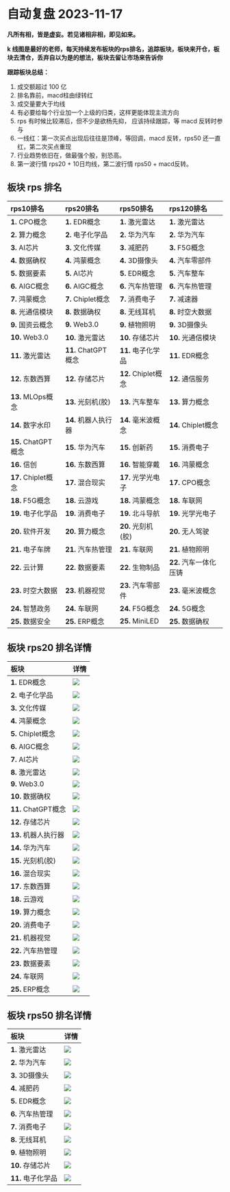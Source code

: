 # 自动复盘 2023-11-17

**凡所有相，皆是虚妄。若见诸相非相，即见如来。**

**k 线图是最好的老师，每天持续发布板块的rps排名，追踪板块，板块来开仓，板块去清仓，丢弃自以为是的想法，板块去留让市场来告诉你**
        
**跟踪板块总结：**
1. 成交额超过 100 亿
2. 排名靠前，macd柱由绿转红
3. 成交量要大于均线
4. 有必要给每个行业加一个上级的归类，这样更能体现主流方向
5. rps 有时候比较滞后，但不少是欲杨先抑， 应该持续跟踪，等 macd 反转时参与
6. 一线红：第一次买点出现后往往是顶峰，等回调，macd 反转，rps50 还一直红，第二次买点重现
7. 行业趋势依旧在，做最强个股，别恐高。
8. 第一波行情 rps20 + 10日均线，第二波行情 rps50 + macd反转。
        
## 板块 rps 排名
| rps10排名           | rps20排名            | rps50排名           | rps120排名             |
|:--------------------|:---------------------|:--------------------|:-----------------------|
| **1.** CPO概念      | **1.** EDR概念       | **1.** 激光雷达     | **1.** 激光雷达        |
| **2.** 算力概念     | **2.** 电子化学品    | **2.** 华为汽车     | **2.** 华为汽车        |
| **3.** AI芯片       | **3.** 文化传媒      | **3.** 减肥药       | **3.** F5G概念         |
| **4.** 数据确权     | **4.** 鸿蒙概念      | **4.** 3D摄像头     | **4.** 汽车零部件      |
| **5.** 数据要素     | **5.** AI芯片        | **5.** EDR概念      | **5.** 汽车整车        |
| **6.** AIGC概念     | **6.** AIGC概念      | **6.** 汽车热管理   | **6.** 汽车热管理      |
| **7.** 鸿蒙概念     | **7.** Chiplet概念   | **7.** 消费电子     | **7.** 减速器          |
| **8.** 光通信模块   | **8.** 数据确权      | **8.** 无线耳机     | **8.** 时空大数据      |
| **9.** 国资云概念   | **9.** Web3.0        | **9.** 植物照明     | **9.** 3D摄像头        |
| **10.** Web3.0      | **10.** 激光雷达     | **10.** 存储芯片    | **10.** 光通信模块     |
| **11.** 激光雷达    | **11.** ChatGPT概念  | **11.** 电子化学品  | **11.** EDR概念        |
| **12.** 东数西算    | **12.** 存储芯片     | **12.** Chiplet概念 | **12.** 通信服务       |
| **13.** MLOps概念   | **13.** 光刻机(胶)   | **13.** 汽车整车    | **13.** 算力概念       |
| **14.** 数字水印    | **14.** 机器人执行器 | **14.** 毫米波概念  | **14.** Chiplet概念    |
| **15.** ChatGPT概念 | **15.** 华为汽车     | **15.** 创新药      | **15.** 消费电子       |
| **16.** 信创        | **16.** 东数西算     | **16.** 智能穿戴    | **16.** 鸿蒙概念       |
| **17.** Chiplet概念 | **17.** 混合现实     | **17.** 光学光电子  | **17.** CPO概念        |
| **18.** F5G概念     | **18.** 云游戏       | **18.** 鸿蒙概念    | **18.** 车联网         |
| **19.** 电子化学品  | **19.** 消费电子     | **19.** 北斗导航    | **19.** 光学光电子     |
| **20.** 软件开发    | **20.** 算力概念     | **20.** 光刻机(胶)  | **20.** 无人驾驶       |
| **21.** 电子车牌    | **21.** 汽车热管理   | **21.** 车联网      | **21.** 植物照明       |
| **22.** 云计算      | **22.** 数据要素     | **22.** 生物制品    | **22.** 汽车一体化压铸 |
| **23.** 时空大数据  | **23.** 机器视觉     | **23.** 汽车零部件  | **23.** 毫米波概念     |
| **24.** 智慧政务    | **24.** 车联网       | **24.** F5G概念     | **24.** 5G概念         |
| **25.** 数据安全    | **25.** ERP概念      | **25.** MiniLED     | **25.** 数据确权       |
## 板块 rps20 排名详情
| 板块                 | 详情                                                                                                 |
|:---------------------|:-----------------------------------------------------------------------------------------------------|
| **1.** EDR概念       | ![](https://sykent-blog-image.oss-cn-beijing.aliyuncs.com/quant/image/2023/11/1700210009976-tmp.jpg) |
| **2.** 电子化学品    | ![](https://sykent-blog-image.oss-cn-beijing.aliyuncs.com/quant/image/2023/11/1700210015195-tmp.jpg) |
| **3.** 文化传媒      | ![](https://sykent-blog-image.oss-cn-beijing.aliyuncs.com/quant/image/2023/11/1700210018663-tmp.jpg) |
| **4.** 鸿蒙概念      | ![](https://sykent-blog-image.oss-cn-beijing.aliyuncs.com/quant/image/2023/11/1700210021260-tmp.jpg) |
| **5.** Chiplet概念   | ![](https://sykent-blog-image.oss-cn-beijing.aliyuncs.com/quant/image/2023/11/1700210024713-tmp.jpg) |
| **6.** AIGC概念      | ![](https://sykent-blog-image.oss-cn-beijing.aliyuncs.com/quant/image/2023/11/1700210026995-tmp.jpg) |
| **7.** AI芯片        | ![](https://sykent-blog-image.oss-cn-beijing.aliyuncs.com/quant/image/2023/11/1700210029013-tmp.jpg) |
| **8.** 激光雷达      | ![](https://sykent-blog-image.oss-cn-beijing.aliyuncs.com/quant/image/2023/11/1700210032561-tmp.jpg) |
| **9.** Web3.0        | ![](https://sykent-blog-image.oss-cn-beijing.aliyuncs.com/quant/image/2023/11/1700210034696-tmp.jpg) |
| **10.** 数据确权     | ![](https://sykent-blog-image.oss-cn-beijing.aliyuncs.com/quant/image/2023/11/1700210038407-tmp.jpg) |
| **11.** ChatGPT概念  | ![](https://sykent-blog-image.oss-cn-beijing.aliyuncs.com/quant/image/2023/11/1700210040462-tmp.jpg) |
| **12.** 存储芯片     | ![](https://sykent-blog-image.oss-cn-beijing.aliyuncs.com/quant/image/2023/11/1700210042381-tmp.jpg) |
| **13.** 机器人执行器 | ![](https://sykent-blog-image.oss-cn-beijing.aliyuncs.com/quant/image/2023/11/1700210044323-tmp.jpg) |
| **14.** 华为汽车     | ![](https://sykent-blog-image.oss-cn-beijing.aliyuncs.com/quant/image/2023/11/1700210046378-tmp.jpg) |
| **15.** 光刻机(胶)   | ![](https://sykent-blog-image.oss-cn-beijing.aliyuncs.com/quant/image/2023/11/1700210048642-tmp.jpg) |
| **16.** 混合现实     | ![](https://sykent-blog-image.oss-cn-beijing.aliyuncs.com/quant/image/2023/11/1700210050482-tmp.jpg) |
| **17.** 东数西算     | ![](https://sykent-blog-image.oss-cn-beijing.aliyuncs.com/quant/image/2023/11/1700210053261-tmp.jpg) |
| **18.** 云游戏       | ![](https://sykent-blog-image.oss-cn-beijing.aliyuncs.com/quant/image/2023/11/1700210056379-tmp.jpg) |
| **19.** 算力概念     | ![](https://sykent-blog-image.oss-cn-beijing.aliyuncs.com/quant/image/2023/11/1700210058657-tmp.jpg) |
| **20.** 消费电子     | ![](https://sykent-blog-image.oss-cn-beijing.aliyuncs.com/quant/image/2023/11/1700210060912-tmp.jpg) |
| **21.** 机器视觉     | ![](https://sykent-blog-image.oss-cn-beijing.aliyuncs.com/quant/image/2023/11/1700210063177-tmp.jpg) |
| **22.** 汽车热管理   | ![](https://sykent-blog-image.oss-cn-beijing.aliyuncs.com/quant/image/2023/11/1700210065378-tmp.jpg) |
| **23.** 数据要素     | ![](https://sykent-blog-image.oss-cn-beijing.aliyuncs.com/quant/image/2023/11/1700210067461-tmp.jpg) |
| **24.** 车联网       | ![](https://sykent-blog-image.oss-cn-beijing.aliyuncs.com/quant/image/2023/11/1700210069592-tmp.jpg) |
| **25.** ERP概念      | ![](https://sykent-blog-image.oss-cn-beijing.aliyuncs.com/quant/image/2023/11/1700210072261-tmp.jpg) |
## 板块 rps50 排名详情
| 板块               | 详情                                                                                                 |
|:-------------------|:-----------------------------------------------------------------------------------------------------|
| **1.** 激光雷达    | ![](https://sykent-blog-image.oss-cn-beijing.aliyuncs.com/quant/image/2023/11/1700210075344-tmp.jpg) |
| **2.** 华为汽车    | ![](https://sykent-blog-image.oss-cn-beijing.aliyuncs.com/quant/image/2023/11/1700210077576-tmp.jpg) |
| **3.** 3D摄像头    | ![](https://sykent-blog-image.oss-cn-beijing.aliyuncs.com/quant/image/2023/11/1700210079693-tmp.jpg) |
| **4.** 减肥药      | ![](https://sykent-blog-image.oss-cn-beijing.aliyuncs.com/quant/image/2023/11/1700210081546-tmp.jpg) |
| **5.** EDR概念     | ![](https://sykent-blog-image.oss-cn-beijing.aliyuncs.com/quant/image/2023/11/1700210083559-tmp.jpg) |
| **6.** 汽车热管理  | ![](https://sykent-blog-image.oss-cn-beijing.aliyuncs.com/quant/image/2023/11/1700210085714-tmp.jpg) |
| **7.** 消费电子    | ![](https://sykent-blog-image.oss-cn-beijing.aliyuncs.com/quant/image/2023/11/1700210087773-tmp.jpg) |
| **8.** 无线耳机    | ![](https://sykent-blog-image.oss-cn-beijing.aliyuncs.com/quant/image/2023/11/1700210089794-tmp.jpg) |
| **9.** 植物照明    | ![](https://sykent-blog-image.oss-cn-beijing.aliyuncs.com/quant/image/2023/11/1700210092075-tmp.jpg) |
| **10.** 存储芯片   | ![](https://sykent-blog-image.oss-cn-beijing.aliyuncs.com/quant/image/2023/11/1700210093977-tmp.jpg) |
| **11.** 电子化学品 | ![](https://sykent-blog-image.oss-cn-beijing.aliyuncs.com/quant/image/2023/11/1700210096013-tmp.jpg) |